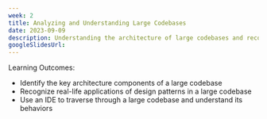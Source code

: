 ```yaml
---
week: 2
title: Analyzing and Understanding Large Codebases
date: 2023-09-09
description: Understanding the architecture of large codebases and recognizing real-life applications of design patterns in a large codebase.
googleSlidesUrl:
---
```


Learning Outcomes:

- Identify the key architecture components of a large codebase
- Recognize real-life applications of design patterns in a large codebase
- Use an IDE to traverse through a large codebase and understand its behaviors
